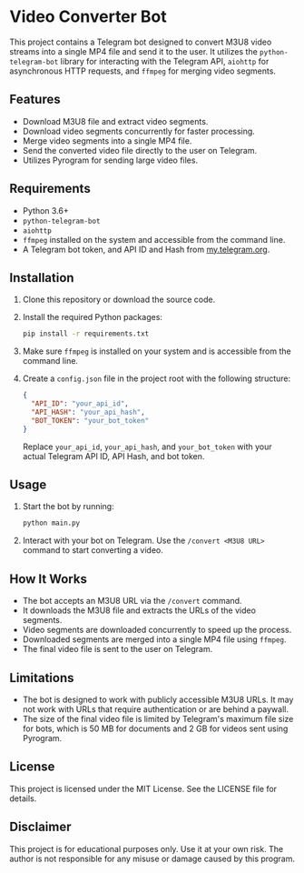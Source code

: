 # Video Converter Bot

This project contains a Telegram bot designed to convert M3U8 video streams into a single MP4 file and send it to the user. It utilizes the `python-telegram-bot` library for interacting with the Telegram API, `aiohttp` for asynchronous HTTP requests, and `ffmpeg` for merging video segments.

## Features

- Download M3U8 file and extract video segments.
- Download video segments concurrently for faster processing.
- Merge video segments into a single MP4 file.
- Send the converted video file directly to the user on Telegram.
- Utilizes Pyrogram for sending large video files.

## Requirements

- Python 3.6+
- `python-telegram-bot`
- `aiohttp`
- `ffmpeg` installed on the system and accessible from the command line.
- A Telegram bot token, and API ID and Hash from [my.telegram.org](https://my.telegram.org).

## Installation

1. Clone this repository or download the source code.
2. Install the required Python packages:

    ```bash
    pip install -r requirements.txt
    ```

3. Make sure `ffmpeg` is installed on your system and is accessible from the command line.

4. Create a `config.json` file in the project root with the following structure:

    ```json
    {
      "API_ID": "your_api_id",
      "API_HASH": "your_api_hash",
      "BOT_TOKEN": "your_bot_token"
    }
    ```

    Replace `your_api_id`, `your_api_hash`, and `your_bot_token` with your actual Telegram API ID, API Hash, and bot token.

## Usage

1. Start the bot by running:

    ```bash
    python main.py
    ```

2. Interact with your bot on Telegram. Use the `/convert <M3U8 URL>` command to start converting a video.

## How It Works

- The bot accepts an M3U8 URL via the `/convert` command.
- It downloads the M3U8 file and extracts the URLs of the video segments.
- Video segments are downloaded concurrently to speed up the process.
- Downloaded segments are merged into a single MP4 file using `ffmpeg`.
- The final video file is sent to the user on Telegram.

## Limitations

- The bot is designed to work with publicly accessible M3U8 URLs. It may not work with URLs that require authentication or are behind a paywall.
- The size of the final video file is limited by Telegram's maximum file size for bots, which is 50 MB for documents and 2 GB for videos sent using Pyrogram.

## License

This project is licensed under the MIT License. See the LICENSE file for details.

## Disclaimer

This project is for educational purposes only. Use it at your own risk. The author is not responsible for any misuse or damage caused by this program.

